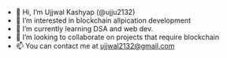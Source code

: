 - 👋 Hi, I’m Ujjwal Kashyap (@ujju2132)
- 👀 I’m interested in blockchain  allpication development
- 🌱 I’m currently learning DSA and web dev.
- 💞️ I’m looking to collaborate on projects that require blockchain
- 📫 You can contact me at ujjwal2132@gmail.com

<!---
ujju2132/ujju2132 is a ✨ special ✨ repository because its `README.md` (this file) appears on your GitHub profile.
You can click the Preview link to take a look at your changes.
--->
